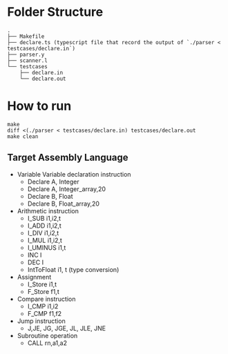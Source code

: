 # Folder Structure
```
.
├── Makefile
├── declare.ts (typescript file that record the output of `./parser < testcases/declare.in`)
├── parser.y
├── scanner.l
└── testcases
    ├── declare.in
    └── declare.out
```

# How to run
```
make
diff <(./parser < testcases/declare.in) testcases/declare.out
make clean
```

## Target Assembly Language
* Variable Variable declaration instruction
    * Declare A, Integer
    * Declare A, Integer_array,20
    * Declare B, Float
    * Declare B, Float_array,20
* Arithmetic instruction
    * I_SUB i1,i2,t
    * I_ADD i1,i2,t
    * I_DIV i1,i2,t
    * I_MUL i1,i2,t
    * I_UMINUS i1,t
    * INC I
    * DEC I
    * IntToFloat i1, t (type conversion)
* Assignment
    * I_Store i1,t
    * F_Store f1,t
* Compare instruction
    * I_CMP i1,i2
    * F_CMP f1,f2
* Jump instruction
    * J,JE, JG, JGE, JL, JLE, JNE 
* Subroutine operation
    * CALL rn,a1,a2




